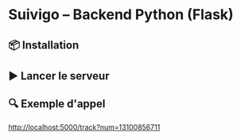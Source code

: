 # Suivigo – Backend Python (Flask)

## 📦 Installation

## ▶️ Lancer le serveur

## 🔍 Exemple d'appel
[http://localhost:5000/track?num=13100856711](http://localhost:5000/track?num=13100856711)
